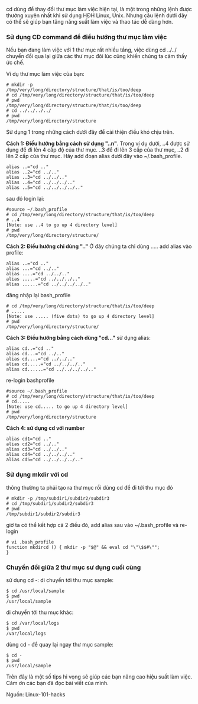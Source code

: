 cd dùng để thay đổi thư mục làm việc hiện tại, là một trong những lệnh được thường xuyên nhất khi sử dụng HĐH Linux, Unix. 
Nhưng câu lệnh dưới đây có thể sẽ giúp bạn tăng năng suất  làm việc và thao tác dễ dàng hơn.

### Sử dụng CD command để điều hướng thư mục làm việc
Nếu bạn đang làm việc với 1 thư mục rất nhiều tầng, việc dùng cd ../../ chuyển đổi  qua lại giữa các thư mục đôi lúc cũng khiến chúng ta cảm thấy ức chế.

Ví dụ thư mục làm  việc của bạn:
```
# mkdir -p
/tmp/very/long/directory/structure/that/is/too/deep
# cd /tmp/very/long/directory/structure/that/is/too/deep
# pwd
/tmp/very/long/directory/structure/that/is/too/deep
# cd ../../../../
# pwd
/tmp/very/long/directory/structure
```
Sử dụng 1 trong những cách dưới đây để cải thiện điều khó chịu trên.

**Cách 1: Điều hướng bằng cách sử dụng "..n"**.
Trong ví dụ dưới, ..4 được sử dụng để đi lên 4 cấp độ của thư mục. ..3 để đi lên 3 cấp của thư mục, ..2 đi lên 2 cấp của thư mục. Hãy add đoạn alias dưới đây vào ~/.bash_profile.
```
alias ..="cd .."
alias ..2="cd ../.."
alias ..3="cd ../../.."
alias ..4="cd ../../../.."
alias ..5="cd ../../../../.."
```
sau đó login lại:
```
#source ~/.bash_profile
# cd /tmp/very/long/directory/structure/that/is/too/deep
# ..4
[Note: use ..4 to go up 4 directory level]
# pwd
/tmp/very/long/directory/structure/
```
**Cách 2: Điều hướng chỉ dùng ".."**
Ở đây chúng ta chỉ dùng .....
add alias vào profile:
```
alias ..="cd .."
alias ...="cd ../.."
alias ....="cd ../../.."
alias .....="cd ../../../.."
alias ......="cd ../../../../.."
```
đăng nhập lại bash_profile
```
# cd /tmp/very/long/directory/structure/that/is/too/deep
# .....
[Note: use ..... (five dots) to go up 4 directory level]
# pwd
/tmp/very/long/directory/structure/
```

**Cách 3: Điều hướng bằng cách dùng "cd..."**
sử dụng alias:
```
alias cd..="cd .."
alias cd...="cd ../.."
alias cd....="cd ../../.."
alias cd.....="cd ../../../.."
alias cd......="cd ../../../../.."
```
re-login bashprofile
```
#source ~/.bash_profile
# cd /tmp/very/long/directory/structure/that/is/too/deep
# cd.....
[Note: use cd..... to go up 4 directory level]
# pwd
/tmp/very/long/directory/structure
```
**Cách 4: sử dụng cd với number**
```
alias cd1="cd .."
alias cd2="cd ../.."
alias cd3="cd ../../.."
alias cd4="cd ../../../.."
alias cd5="cd ../../../../.."
```
### Sử dụng mkdir với cd 
thông thường ta phải tạo ra thư mục rồi dùng cd để đi tới thu mục đó
```
# mkdir -p /tmp/subdir1/subdir2/subdir3
# cd /tmp/subdir1/subdir2/subdir3
# pwd
/tmp/subdir1/subdir2/subdir3
```
giờ ta có thể kết hợp cả 2 điều đó, add alias sau vào ~/.bash_profile và re-login
```
# vi .bash_profile
function mkdircd () { mkdir -p "$@" && eval cd "\"\$$#\"";
}
```
### Chuyển đổi giữa 2 thư mục sư dụng cuối cùng
sử dụng cd -:
di chuyển tới thu mục sample:
```
$ cd /usr/local/sample
$ pwd
/usr/local/sample
```
di chuyển tới thu mục khác:
```
$ cd /var/local/logs
$ pwd
/var/local/logs
```
dùng cd - để quay lại ngay thư mục sample:
```
$ cd - 
$ pwd
/usr/local/sample
```

Trên đây là một số tips hi vọng sẽ giúp các bạn nâng cao hiệu suất làm việc.
Cảm ơn các bạn đã đọc bài viết của  mình.

Nguồn: Linux-101-hacks